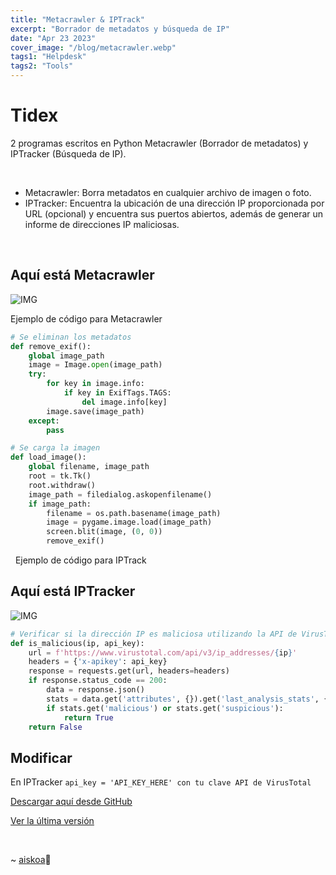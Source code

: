 ```yaml
---
title: "Metacrawler & IPTrack"
excerpt: "Borrador de metadatos y búsqueda de IP"
date: "Apr 23 2023"
cover_image: "/blog/metacrawler.webp"
tags1: "Helpdesk"
tags2: "Tools"
---
```


# Tidex

2 programas escritos en Python Metacrawler (Borrador de metadatos) y IPTracker (Búsqueda de IP).

&nbsp;

* Metacrawler: Borra metadatos en cualquier archivo de imagen o foto.
* IPTracker: Encuentra la ubicación de una dirección IP proporcionada por URL (opcional) y encuentra sus puertos abiertos, además de generar un informe de direcciones IP maliciosas.

&nbsp;

## Aquí está Metacrawler

![IMG](https://i.ibb.co/Qv9TfyZ/Metacrawler.png)

Ejemplo de código para Metacrawler

```python
# Se eliminan los metadatos
def remove_exif():
    global image_path
    image = Image.open(image_path)
    try:
        for key in image.info:
            if key in ExifTags.TAGS:
                del image.info[key]
        image.save(image_path)
    except:
        pass

# Se carga la imagen
def load_image():
    global filename, image_path
    root = tk.Tk()
    root.withdraw()
    image_path = filedialog.askopenfilename()
    if image_path:
        filename = os.path.basename(image_path)
        image = pygame.image.load(image_path)
        screen.blit(image, (0, 0))
        remove_exif()
```

&nbsp;
Ejemplo de código para IPTrack
## Aquí está IPTracker

![IMG](https://i.ibb.co/tbTMP0g/IPTracker.png)

```python
# Verificar si la dirección IP es maliciosa utilizando la API de VirusTotal
def is_malicious(ip, api_key):
    url = f'https://www.virustotal.com/api/v3/ip_addresses/{ip}'
    headers = {'x-apikey': api_key}
    response = requests.get(url, headers=headers)
    if response.status_code == 200:
        data = response.json()
        stats = data.get('attributes', {}).get('last_analysis_stats', {})
        if stats.get('malicious') or stats.get('suspicious'):
            return True
    return False
```

## Modificar

En IPTracker
`api_key = 'API_KEY_HERE' con tu clave API de VirusTotal`

[Descargar aquí desde GitHub](https://github.com/aiskoadt/Metacrawler-IPTracker)

[Ver la última versión](https://github.com/aiskoadt/Metacrawler-IPTracker/releases/tag/Metacrawlerv1)

&nbsp;

~ [aiskoa](https://aiskoa.vercel.app/portfolio)💜